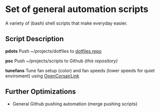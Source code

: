 # Set of general automation scripts
A variety of (bash) shell  scripts that make everyday easier.

## Script Description
**pdots**
Push ~/projects/dotfiles to [dotfiles repo](https://github.com/akomis/dotfiles)


**psc**
Push ~/projects/scripts to Github _(this repository)_


**tunefans**
Tune fan setup (color) and fan speeds (lower speeds for quiet enviroment)  using [OpenCorsairLink](https://github.com/audiohacked/OpenCorsairLink)



## Further Optimizations
* General Github pushing automation (merge pushing scripts)
